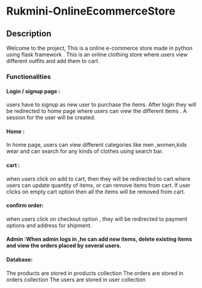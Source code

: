 # Rukmini-OnlineEcommerceStore

## Description
Welcome to the project, This is a online e-commerce store made in python using flask framework . This is an online clothing store where users view different outfits and add them to cart.
### Functionalities
#### Login / signup page :
users have to signup as new user to purchase the items.
After login they will be redirected to home page where users can view the different items .
A session for the user will be created.
#### Home :
In home page, users can view different categories like men ,women,kids wear and can search for any kinds of clothes using search bar.
#### cart :
when users click on add to cart, then they will be redirected to cart where users can update quantity of items, or can remove items from cart.
If user clicks on empty cart option then all the items will be removed from cart.
#### confirm order:
when users click on checkout option , they will be redirected to payment options and address for shipment.
#### Admin :When admin logs in ,he can add new items, delete existing items and view the orders placed by several users.
#### Database:
The products are stored in products collection
The orders are stored in orders collection 
The users are stored in user collection


